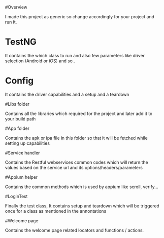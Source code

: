 #Overview

I made this project as generic so change accordingly for your project and run it.

# TestNG

It contains the which class to run and also few parameters like driver selection (Android or iOS) and so..

# Config

It contains the driver capabilities and a setup and a teardown

#Libs folder

Contains all the libraries which required for the project and later add it to your build path

#App folder

Contains the apk or ipa file in this folder so that it will be fetched while setting up capabilities

#Service handler

Contains the Restful webservices common codes which will return the values based on the service url and its options/headers/parameters

#Appium helper

Contains the common methods which is used by appium like scroll, verify...

#LoginTest

Finally the test class, It contains setup and teardown which will be triggered once for a class as mentioned in the annontations

#Welcome page

Contains the welcome page related locators and functions / actions.
